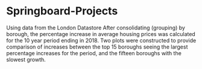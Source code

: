 # Springboard-Projects
 Using data from the London Datastore
After consolidating (grouping) by borough, the percentage increase in average housing prices was calculated for the 10 year period ending in 2018. Two plots were constructed to provide comparison of increases between the top 15 boroughs seeing the largest percentage increases for the period, and the fifteen boroughs with the slowest growth.

